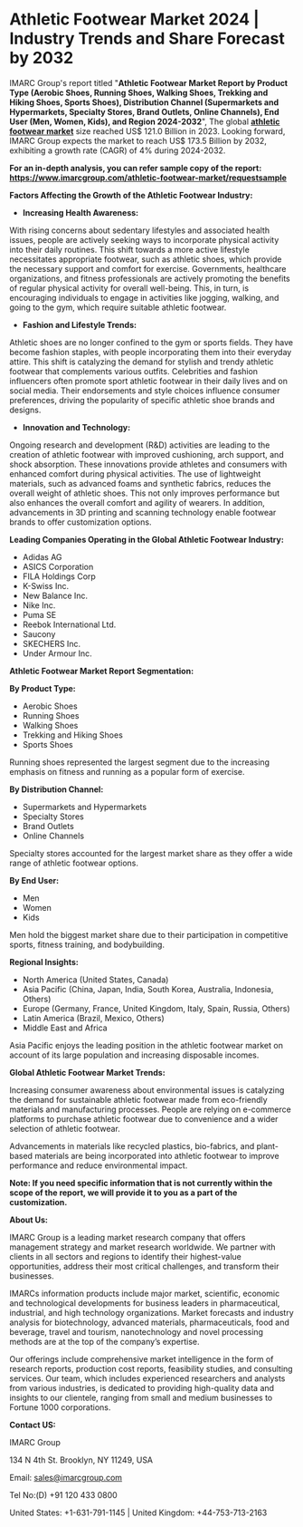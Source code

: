 ﻿# **Athletic Footwear Market 2024 | Industry Trends and Share Forecast by 2032**
IMARC Group's report titled "**Athletic Footwear Market Report by Product Type (Aerobic Shoes, Running Shoes, Walking Shoes, Trekking and Hiking Shoes, Sports Shoes), Distribution Channel (Supermarkets and Hypermarkets, Specialty Stores, Brand Outlets, Online Channels), End User (Men, Women, Kids), and Region 2024-2032**", The global **[athletic footwear market](https://www.imarcgroup.com/athletic-footwear-market)** size reached US$ 121.0 Billion in 2023. Looking forward, IMARC Group expects the market to reach US$ 173.5 Billion by 2032, exhibiting a growth rate (CAGR) of 4% during 2024-2032.

**For an in-depth analysis, you can refer sample copy of the report: <https://www.imarcgroup.com/athletic-footwear-market/requestsample>**

**Factors Affecting the Growth of the Athletic Footwear Industry:**

- **Increasing Health Awareness:**

With rising concerns about sedentary lifestyles and associated health issues, people are actively seeking ways to incorporate physical activity into their daily routines. This shift towards a more active lifestyle necessitates appropriate footwear, such as athletic shoes, which provide the necessary support and comfort for exercise. Governments, healthcare organizations, and fitness professionals are actively promoting the benefits of regular physical activity for overall well-being. This, in turn, is encouraging individuals to engage in activities like jogging, walking, and going to the gym, which require suitable athletic footwear.

- **Fashion and Lifestyle Trends:**

Athletic shoes are no longer confined to the gym or sports fields. They have become fashion staples, with people incorporating them into their everyday attire. This shift is catalyzing the demand for stylish and trendy athletic footwear that complements various outfits. Celebrities and fashion influencers often promote sport athletic footwear in their daily lives and on social media. Their endorsements and style choices influence consumer preferences, driving the popularity of specific athletic shoe brands and designs.

- **Innovation and Technology:**

Ongoing research and development (R&D) activities are leading to the creation of athletic footwear with improved cushioning, arch support, and shock absorption. These innovations provide athletes and consumers with enhanced comfort during physical activities. The use of lightweight materials, such as advanced foams and synthetic fabrics, reduces the overall weight of athletic shoes. This not only improves performance but also enhances the overall comfort and agility of wearers. In addition, advancements in 3D printing and scanning technology enable footwear brands to offer customization options.

**Leading Companies Operating in the Global Athletic Footwear Industry:**

- Adidas AG
- ASICS Corporation
- FILA Holdings Corp
- K-Swiss Inc.
- New Balance Inc.
- Nike Inc.
- Puma SE
- Reebok International Ltd.
- Saucony
- SKECHERS Inc.
- Under Armour Inc.

**Athletic Footwear Market Report Segmentation:**

**By Product Type:**

- Aerobic Shoes
- Running Shoes
- Walking Shoes
- Trekking and Hiking Shoes
- Sports Shoes

Running shoes represented the largest segment due to the increasing emphasis on fitness and running as a popular form of exercise.

**By Distribution Channel:**

- Supermarkets and Hypermarkets
- Specialty Stores
- Brand Outlets
- Online Channels

Specialty stores accounted for the largest market share as they offer a wide range of athletic footwear options.

**By End User:**

- Men
- Women
- Kids

Men hold the biggest market share due to their participation in competitive sports, fitness training, and bodybuilding.

**Regional Insights:**

- North America (United States, Canada)
- Asia Pacific (China, Japan, India, South Korea, Australia, Indonesia, Others)
- Europe (Germany, France, United Kingdom, Italy, Spain, Russia, Others)
- Latin America (Brazil, Mexico, Others)
- Middle East and Africa

Asia Pacific enjoys the leading position in the athletic footwear market on account of its large population and increasing disposable incomes.

**Global Athletic Footwear Market Trends:**

Increasing consumer awareness about environmental issues is catalyzing the demand for sustainable athletic footwear made from eco-friendly materials and manufacturing processes. People are relying on e-commerce platforms to purchase athletic footwear due to convenience and a wider selection of athletic footwear.

Advancements in materials like recycled plastics, bio-fabrics, and plant-based materials are being incorporated into athletic footwear to improve performance and reduce environmental impact.

**Note: If you need specific information that is not currently within the scope of the report, we will provide it to you as a part of the customization.**

**About Us:**

IMARC Group is a leading market research company that offers management strategy and market research worldwide. We partner with clients in all sectors and regions to identify their highest-value opportunities, address their most critical challenges, and transform their businesses.

IMARCs information products include major market, scientific, economic and technological developments for business leaders in pharmaceutical, industrial, and high technology organizations. Market forecasts and industry analysis for biotechnology, advanced materials, pharmaceuticals, food and beverage, travel and tourism, nanotechnology and novel processing methods are at the top of the company’s expertise.

Our offerings include comprehensive market intelligence in the form of research reports, production cost reports, feasibility studies, and consulting services. Our team, which includes experienced researchers and analysts from various industries, is dedicated to providing high-quality data and insights to our clientele, ranging from small and medium businesses to Fortune 1000 corporations.

**Contact US:**

IMARC Group

134 N 4th St. Brooklyn, NY 11249, USA

Email: sales@imarcgroup.com

Tel No:(D) +91 120 433 0800

United States: +1-631-791-1145 | United Kingdom: +44-753-713-2163
